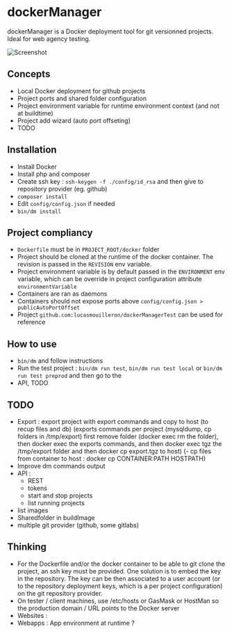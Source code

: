 dockerManager
=============

dockerManager is a Docker deployment tool for git versionned projects.
Ideal for web agency testing.

![Screenshot](http://grabs.lucasmouilleron.com/Screen%20Shot%202015-11-22%20at%2018.06.54.png)

Concepts
--------
- Local Docker deployment for github projects
- Project ports and shared folder configuration 
- Project environment variable for runtime environment context (and not at buildtime)
- Project add wizard (auto port offseting)
- TODO

Installation
------------
- Install Docker
- Install php and composer
- Create ssh key : `ssh-keygen -f ./config/id_rsa` and then give to repository provider (eg. github)
- `composer install`
- Edit `config/config.json` if needed
- `bin/dm install`

Project compliancy
------------------
- `Dockerfile` must be in `PROJECT_ROOT/docker` folder
- Project should be cloned at the runtime of the docker container. The revision is passed in the `REVISION` env variable.
- Project environment variable is by default passed in the `ENVIRONMENT` env variable, which can be override in project configuration attribute `environmentVariable`
- Containers are ran as daemons
- Containers should not expose ports above `config/config.json > publicAutoPortOffset`
- Project `github.com:lucasmouilleron/dockerManagerTest` can be used for reference

How to use
----------
- `bin/dm` and follow instructions
- Run the test project : `bin/dm run test`, `bin/dm run test local` or `bin/dm run test preprod` and then go to the 
- API, TODO

TODO
----
- Export : export project with export commands and copy to host (to recup files and db) (exports commands per project (mysqldump, cp folders in /tmp/export) first remove folder (docker exec rm the folder), then docker exec the exports commands, and then docker exec tgz the /tmp/export folder and then docker cp export.tgz to host) (- cp files from container to host : docker cp CONTAINER:PATH HOSTPATH)
- Improve dm commands output
- API :
    - REST
    - tokens
    - start and stop projects
    - list running projects
- list images
- Sharedfolder in buildImage
- multiple git provider (github, some gitlabs)
    
Thinking
--------
- For the Dockerfile and/or the docker container to be able to git clone the project, an ssh key must be provided. One solution is to embed the key in the repository. The key can be then associated to a user account (or to the repository deployment keys, which is a per project configuration) on the git repository provider.
- On tester / client machines, use /etc/hosts or GasMask or HostMan so the production domain / URL points to the Docker server
- Websites : 
- Webapps : App environment at runtime ?
